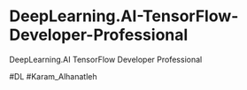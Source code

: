 # DeepLearning.AI-TensorFlow-Developer-Professional
DeepLearning.AI TensorFlow Developer Professional

#DL
#Karam_Alhanatleh

